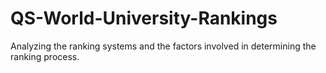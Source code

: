 # QS-World-University-Rankings
Analyzing the ranking systems and the factors involved in determining the ranking process.
